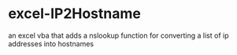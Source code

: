# excel-IP2Hostname
an excel vba that adds a nslookup function for converting a list of ip addresses into hostnames
